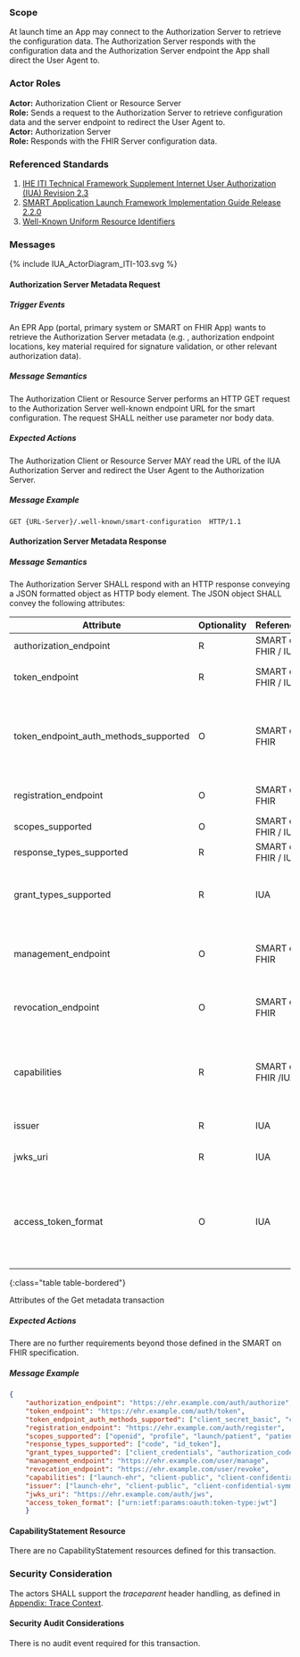 ### Scope

At launch time an App may connect to the Authorization Server to retrieve the configuration data. The Authorization Server responds with the configuration data and the Authorization Server endpoint the App shall direct the User Agent to.

### Actor Roles

**Actor:** Authorization Client or Resource Server  
**Role:** Sends a request to the Authorization Server to retrieve configuration data and the server endpoint to redirect the User Agent to.   
**Actor:** Authorization Server  
**Role:** Responds with the FHIR Server configuration data.  

### Referenced Standards

1. [IHE ITI Technical Framework Supplement Internet User Authorization (IUA) Revision 2.3](https://profiles.ihe.net/ITI/IUA/index.html)
2. [SMART Application Launch Framework Implementation Guide Release 2.2.0](http://www.hl7.org/fhir/smart-app-launch/)
3. [Well-Known Uniform Resource Identifiers](https://www.rfc-editor.org/rfc/pdfrfc/rfc8615.txt.pdf)

### Messages

<div>{% include IUA_ActorDiagram_ITI-103.svg %}</div>

#### Authorization Server Metadata Request

##### Trigger Events

An EPR App (portal, primary system or SMART on FHIR App) wants to retrieve the Authorization Server metadata (e.g.
, authorization endpoint locations, key material required for signature validation, or other relevant authorization data).

##### Message Semantics

The Authorization Client or Resource Server performs an HTTP GET request to the Authorization Server well-known 
endpoint URL for the smart configuration. The request SHALL neither use parameter nor body data.

##### Expected Actions

The Authorization Client or Resource Server MAY read the URL of the IUA Authorization Server and 
redirect the User Agent to the Authorization Server.

##### Message Example

```http
GET {URL-Server}/.well-known/smart-configuration  HTTP/1.1
```

#### Authorization Server Metadata Response

##### Message Semantics

The Authorization Server SHALL respond with an HTTP response conveying a JSON formatted object as HTTP body 
element. The JSON object SHALL convey the following attributes:

| Attribute                             | Optionality | Reference           | Description                                                                                                                                                                                       |
|---------------------------------------|-------------|---------------------|---------------------------------------------------------------------------------------------------------------------------------------------------------------------------------------------------|
| authorization_endpoint                | R           | SMART on FHIR / IUA | URL to the IUA Authorization Server endpoint.                                                                                                                                                     |
| token_endpoint                        | R           | SMART on FHIR / IUA | Authorization Server's Authorization token end-point location.                                                                                                                                    |
| token_endpoint_auth_methods_supported | O           | SMART on FHIR       | Client authentication methods supported by the token endpoint. When provided, this list SHALL include "client_secret_basic" and SHOULD include “client_secret_post”.                              |
| registration_endpoint                 | O           | SMART on FHIR       | URL to the OAuth2 dynamic registration endpoint for this FHIR server.                                                                                                                             |
| scopes_supported                      | O           | SMART on FHIR / IUA | Recommended: Supported scopes.                                                                                                                                                                    |
| response_types_supported              | R           | SMART on FHIR / IUA | Supported OAuth 2.1 response_type values.                                                                                                                                                         |
| grant_types_supported                 | R           | IUA                 | SHALL include "client_credentials", “authorization_code” and "urn:ietf:params:oauth:grant-type:jwt-bearer".                                                                                       |
| management_endpoint                   | O           | SMART on FHIR       | URL an end-user can view which applications currently have access to data and can make adjustments to these access rights.                                                                        |
| revocation_endpoint                   | O           | SMART on FHIR       | Recommended: URL to a server’s revoke endpoint that can be used to revoke a token.                                                                                                                |
| capabilities                          | R           | SMART on FHIR /IUA  | SMART capabilities (e.g., single-sign-on or launch-standalone) that the server supports with the Swiss extension of "sso-saml" for SAML based single sign on according to EPRO, annex 8.          |
| issuer                                | R           | IUA                 | The Authorization Server's issuer identifier.                                                                                                                                                     |
| jwks_uri                              | R           | IUA                 | URL of the Authorization Server's JWK Set [RFC7517, Section 5] document.                                                                                                                          |
| access_token_format                   | O           | IUA                 | Array of JSON strings defining the format of the access token as provided by the Authorization Server. The array SHALL contain a single string with value “urn:ietf:params:oauth:token-type:jwt”. |
{:class="table table-bordered"}

<div><figcaption>Attributes of the Get metadata transaction</figcaption></div>  

##### Expected Actions

There are no further requirements beyond those defined in the SMART on FHIR specification.

##### Message Example

```json
{
    "authorization_endpoint": "https://ehr.example.com/auth/authorize",
    "token_endpoint": "https://ehr.example.com/auth/token",
    "token_endpoint_auth_methods_supported": ["client_secret_basic", "client_secret_post"],
    "registration_endpoint": "https://ehr.example.com/auth/register",
    "scopes_supported": ["openid", "profile", "launch/patient", "patient/*.*", "launch", "purpose_of_use=*", "subject_role=*"],
    "response_types_supported": ["code", "id_token"],
    "grant_types_supported": ["client_credentials", "authorization_code", "urn:ietf:params:oauth:grant-type:jwt-bearer"],
    "management_endpoint": "https://ehr.example.com/user/manage",
    "revocation_endpoint": "https://ehr.example.com/user/revoke",
    "capabilities": ["launch-ehr", "client-public", "client-confidential-symmetric", "context-ehr-patient", "sso-openid-connect", "sso-saml"],
    "issuer": ["launch-ehr", "client-public", "client-confidential-symmetric", "context-ehr-patient", "sso-openid-connect"],
    "jwks_uri": "https://ehr.example.com/auth/jws",
    "access_token_format": ["urn:ietf:params:oauth:token-type:jwt"]
    }
```

#### CapabilityStatement Resource

There are no CapabilityStatement resources defined for this transaction.

### Security Consideration

The actors SHALL support the _traceparent_ header handling, as defined in [Appendix: Trace Context](tracecontext.html).

#### Security Audit Considerations

There is no audit event required for this transaction.
